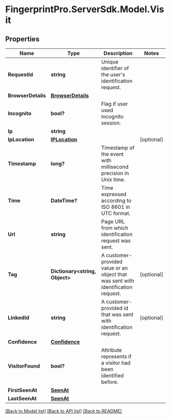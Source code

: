 # FingerprintPro.ServerSdk.Model.Visit
## Properties

Name | Type | Description | Notes
------------ | ------------- | ------------- | -------------
**RequestId** | **string** | Unique identifier of the user's identification request. | 
**BrowserDetails** | [**BrowserDetails**](BrowserDetails.md) |  | 
**Incognito** | **bool?** | Flag if user used incognito session. | 
**Ip** | **string** |  | 
**IpLocation** | [**IPLocation**](IPLocation.md) |  | [optional] 
**Timestamp** | **long?** | Timestamp of the event with millisecond precision in Unix time. | 
**Time** | **DateTime?** | Time expressed according to ISO 8601 in UTC format. | 
**Url** | **string** | Page URL from which identification request was sent. | 
**Tag** | **Dictionary&lt;string, Object&gt;** | A customer-provided value or an object that was sent with identification request. | [optional] 
**LinkedId** | **string** | A customer-provided id that was sent with identification request. | [optional] 
**Confidence** | [**Confidence**](Confidence.md) |  | 
**VisitorFound** | **bool?** | Attribute represents if a visitor had been identified before. | 
**FirstSeenAt** | [**SeenAt**](SeenAt.md) |  | 
**LastSeenAt** | [**SeenAt**](SeenAt.md) |  | 

[[Back to Model list]](../README.md#documentation-for-models) [[Back to API list]](../README.md#documentation-for-api-endpoints) [[Back to README]](../README.md)

